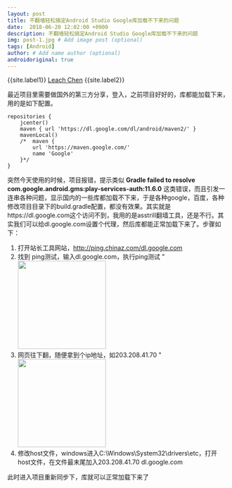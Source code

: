 ```yaml
---
layout: post
title: 不翻墙轻松搞定Android Studio Google库加载不下来的问题
date:  2018-06-20 12:02:00 +0900  
description: 不翻墙轻松搞定Android Studio Google库加载不下来的问题
img: post-1.jpg # Add image post (optional)
tags: [Android]
author: # Add name author (optional)
androidoriginal: true
---
```


{{site.label1}} <a href="https://www.leachchen.com/" target="\_blank">Leach Chen</a> {{site.label2}}

最近项目里需要做国外的第三方分享，登入，之前项目好好的，库都能加载下来，用的是如下配置。
```
repositories {
    jcenter()
    maven { url 'https://dl.google.com/dl/android/maven2/' }
    mavenLocal()
    /*  maven {
        url 'https://maven.google.com/'
        name 'Google'
    }*/
}
```
突然今天使用的时候，项目报错，提示类似 **Gradle failed to resolve com.google.android.gms:play-services-auth:11.6.0** 这类错误，而且引发一连串各种问题，显示国内的一些库都加载不下来，于是各种google，百度，各种修改项目目录下的build.gradle配置，都没有效果。其实就是https://dl.google.com这个访问不到，我用的是asstrill翻墙工具，还是不行。其实我们可以给dl.google.com设置个代理，然后库都能正常加载下来了。步骤如下：

1. 打开站长工具网站，<a href="http://ping.chinaz.com/dl.google.com" style="text-decoration: none;" target="\_blank"  title="点击前往">http://ping.chinaz.com/dl.google.com</a><br>
1. 找到 ping测试，输入dl.google.com，执行ping测试
"<img src="{{site.imagepath}}/assets/img/blog/androidoriginal/compile/1.jpg" height = "200px"/><br>
1. 网页往下翻，随便拿到个ip地址，如203.208.41.70
"<img src="{{site.imagepath}}/assets/img/blog/androidoriginal/compile/2.jpg" height = "200px"/><br>
1. 修改host文件，windows进入C:\Windows\System32\drivers\etc，打开host文件，在文件最末尾加入203.208.41.70 dl.google.com<br>

此时进入项目重新同步下，库就可以正常加载下来了
